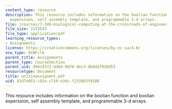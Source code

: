 ```yaml
---
content_type: resource
description: This resource includes information on the boolian function and boolian
  experssion, self assembly template, and programmable 3-d arrays.
file: /courses/7-349-biological-computing-at-the-crossroads-of-engineering-and-science-spring-2005/81d7e953c92ec710e3dcf2338b3fd188_writinassignmnt.pdf
file_size: 2133543
file_type: application/pdf
learning_resource_types:
- Assignments
license: https://creativecommons.org/licenses/by-nc-sa/4.0/
ocw_type: OCWFile
parent_title: Assignments
parent_type: CourseSection
parent_uid: d94c4372-d364-6d70-dec3-dbddaf026d53
resourcetype: Document
title: writinassignmnt.pdf
uid: 81d7e953-c92e-c710-e3dc-f2338b3fd188
---
```

This resource includes information on the boolian function and boolian experssion, self assembly template, and programmable 3-d arrays.